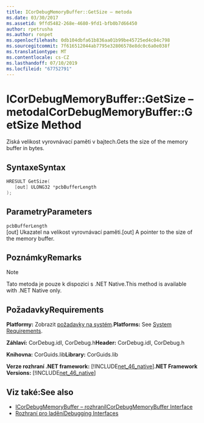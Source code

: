 ```yaml
---
title: ICorDebugMemoryBuffer::GetSize – metoda
ms.date: 03/30/2017
ms.assetid: 9ffd5482-268e-4680-9fd1-bfb0b7d66450
author: rpetrusha
ms.author: ronpet
ms.openlocfilehash: 0db104dbfa61b836aa01b99be45725ed4c04c798
ms.sourcegitcommit: 7f616512044ab7795e32806578e8dc0c6a0e038f
ms.translationtype: MT
ms.contentlocale: cs-CZ
ms.lasthandoff: 07/10/2019
ms.locfileid: "67752791"
---
```

# <a name="icordebugmemorybuffergetsize-method"></a><span data-ttu-id="6f51c-102">ICorDebugMemoryBuffer::GetSize – metoda</span><span class="sxs-lookup"><span data-stu-id="6f51c-102">ICorDebugMemoryBuffer::GetSize Method</span></span>
<span data-ttu-id="6f51c-103">Získá velikost vyrovnávací paměti v bajtech.</span><span class="sxs-lookup"><span data-stu-id="6f51c-103">Gets the size of the memory buffer in bytes.</span></span>  
  
## <a name="syntax"></a><span data-ttu-id="6f51c-104">Syntaxe</span><span class="sxs-lookup"><span data-stu-id="6f51c-104">Syntax</span></span>  
  
```cpp  
HRESULT GetSize(  
   [out] ULONG32 *pcbBufferLength  
);  
```  
  
## <a name="parameters"></a><span data-ttu-id="6f51c-105">Parametry</span><span class="sxs-lookup"><span data-stu-id="6f51c-105">Parameters</span></span>  
 `pcbBufferLength`  
 <span data-ttu-id="6f51c-106">[out] Ukazatel na velikost vyrovnávací paměti.</span><span class="sxs-lookup"><span data-stu-id="6f51c-106">[out] A pointer to the size of the memory buffer.</span></span>  
  
## <a name="remarks"></a><span data-ttu-id="6f51c-107">Poznámky</span><span class="sxs-lookup"><span data-stu-id="6f51c-107">Remarks</span></span>  
  
> [!NOTE]
>  <span data-ttu-id="6f51c-108">Tato metoda je pouze k dispozici s .NET Native.</span><span class="sxs-lookup"><span data-stu-id="6f51c-108">This method is available with .NET Native only.</span></span>  
  
## <a name="requirements"></a><span data-ttu-id="6f51c-109">Požadavky</span><span class="sxs-lookup"><span data-stu-id="6f51c-109">Requirements</span></span>  
 <span data-ttu-id="6f51c-110">**Platformy:** Zobrazit [požadavky na systém](../../../../docs/framework/get-started/system-requirements.md).</span><span class="sxs-lookup"><span data-stu-id="6f51c-110">**Platforms:** See [System Requirements](../../../../docs/framework/get-started/system-requirements.md).</span></span>  
  
 <span data-ttu-id="6f51c-111">**Záhlaví:** CorDebug.idl, CorDebug.h</span><span class="sxs-lookup"><span data-stu-id="6f51c-111">**Header:** CorDebug.idl, CorDebug.h</span></span>  
  
 <span data-ttu-id="6f51c-112">**Knihovna:** CorGuids.lib</span><span class="sxs-lookup"><span data-stu-id="6f51c-112">**Library:** CorGuids.lib</span></span>  
  
 <span data-ttu-id="6f51c-113">**Verze rozhraní .NET framework:** [!INCLUDE[net_46_native](../../../../includes/net-46-native-md.md)]</span><span class="sxs-lookup"><span data-stu-id="6f51c-113">**.NET Framework Versions:** [!INCLUDE[net_46_native](../../../../includes/net-46-native-md.md)]</span></span>  
  
## <a name="see-also"></a><span data-ttu-id="6f51c-114">Viz také:</span><span class="sxs-lookup"><span data-stu-id="6f51c-114">See also</span></span>

- [<span data-ttu-id="6f51c-115">ICorDebugMemoryBuffer – rozhraní</span><span class="sxs-lookup"><span data-stu-id="6f51c-115">ICorDebugMemoryBuffer Interface</span></span>](../../../../docs/framework/unmanaged-api/debugging/icordebugmemorybuffer-interface.md)
- [<span data-ttu-id="6f51c-116">Rozhraní pro ladění</span><span class="sxs-lookup"><span data-stu-id="6f51c-116">Debugging Interfaces</span></span>](../../../../docs/framework/unmanaged-api/debugging/debugging-interfaces.md)
